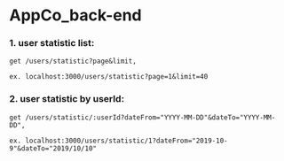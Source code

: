 # AppCo_back-end

### 1. user statistic list:

    get /users/statistic?page&limit,

    ex. localhost:3000/users/statistic?page=1&limit=40

### 2. user statistic by userId:

    get /users/statistic/:userId?dateFrom="YYYY-MM-DD"&dateTo="YYYY-MM-DD",

    ex. localhost:3000/users/statistic/1?dateFrom="2019-10-9"&dateTo="2019/10/10"
